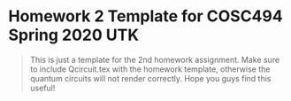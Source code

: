 # Homework 2 Template for COSC494 Spring 2020 UTK

> This is just a template for the 2nd homework assignment. Make sure to include Qcircuit.tex with the homework template, otherwise the quantum circuits will not render correctly. 
> Hope you guys find this useful!
